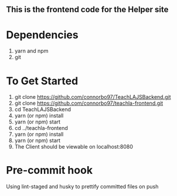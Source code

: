 ## This is the frontend code for the <Teach LA> Helper site

# Dependencies

1. yarn and npm
2. git

# To Get Started

1. git clone https://github.com/connorbo97/TeachLAJSBackend.git
2. git clone https://github.com/connorbo97/teachla-frontend.git
3. cd TeachLAJSBackend
4. yarn (or npm) install
5. yarn (or npm) start
6. cd ../teachla-frontend
7. yarn (or npm) install
8. yarn (or npm) start
9. The Client should be viewable on localhost:8080

# Pre-commit hook



Using lint-staged and husky to prettify committed files on push